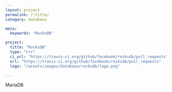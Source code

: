 ```yaml
---
layout: project
permalink: /:title/
category: database

meta:
  keywords: "RocksDB"

project:
  title: "RocksDB"
  type: "C++"
  ci_url: "https://travis-ci.org/github/facebook/rocksdb/pull_requests"
  url: "https://travis-ci.org/github/facebook/rocksdb/pull_requests"
  logo: "/assets/images/database/rocksdb/logo.png"

---
```

<p>MariaDB</p>
